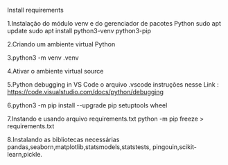 
Install requirements

1.Instalação do módulo venv e do gerenciador de pacotes Python sudo apt update sudo apt install python3-venv python3-pip

2.Criando um ambiente virtual Python

3.python3 -m venv .venv

4.Ativar o ambiente virtual source 

5.Python debugging in VS Code o arquivo .vscode
instruções nesse Link : https://code.visualstudio.com/docs/python/debugging

6.python3 -m pip install --upgrade pip setuptools wheel

7.Instando e usando arquivo requirements.txt
python -m pip freeze > requirements.txt

8.Instalando as bibliotecas necessárias pandas,seaborn,matplotlib,statsmodels,statstests, pingouin,scikit-learn,pickle.

